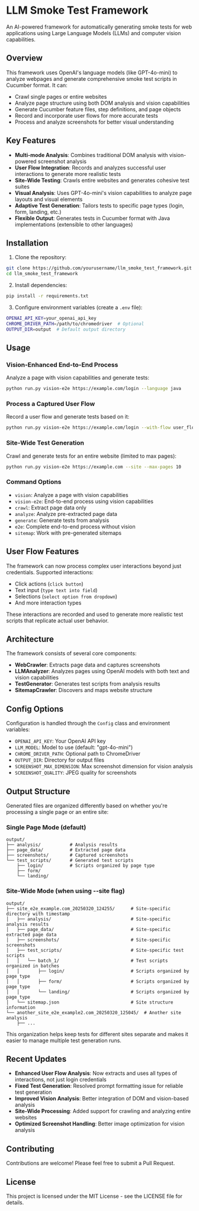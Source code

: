 # LLM Smoke Test Framework

An AI-powered framework for automatically generating smoke tests for web applications using Large Language Models (LLMs) and computer vision capabilities.

## Overview

This framework uses OpenAI's language models (like GPT-4o-mini) to analyze webpages and generate comprehensive smoke test scripts in Cucumber format. It can:

- Crawl single pages or entire websites
- Analyze page structure using both DOM analysis and vision capabilities
- Generate Cucumber feature files, step definitions, and page objects
- Record and incorporate user flows for more accurate tests
- Process and analyze screenshots for better visual understanding

## Key Features

- **Multi-mode Analysis**: Combines traditional DOM analysis with vision-powered screenshot analysis
- **User Flow Integration**: Records and analyzes successful user interactions to generate more realistic tests
- **Site-Wide Testing**: Crawls entire websites and generates cohesive test suites
- **Visual Analysis**: Uses GPT-4o-mini's vision capabilities to analyze page layouts and visual elements
- **Adaptive Test Generation**: Tailors tests to specific page types (login, form, landing, etc.)
- **Flexible Output**: Generates tests in Cucumber format with Java implementations (extensible to other languages)

## Installation

1. Clone the repository:

```bash
git clone https://github.com/yourusername/llm_smoke_test_framework.git
cd llm_smoke_test_framework
```

2. Install dependencies:

```bash
pip install -r requirements.txt
```

3. Configure environment variables (create a `.env` file):

```bash
OPENAI_API_KEY=your_openai_api_key
CHROME_DRIVER_PATH=/path/to/chromedriver  # Optional
OUTPUT_DIR=output  # Default output directory
```

## Usage

### Vision-Enhanced End-to-End Process

Analyze a page with vision capabilities and generate tests:

```bash
python run.py vision-e2e https://example.com/login --language java
```

### Process a Captured User Flow

Record a user flow and generate tests based on it:

```bash
python run.py vision-e2e https://example.com/login --with-flow user_flows/login_flow.txt
```

### Site-Wide Test Generation

Crawl and generate tests for an entire website (limited to max pages):

```bash
python run.py vision-e2e https://example.com --site --max-pages 10
```

### Command Options

- `vision`: Analyze a page with vision capabilities
- `vision-e2e`: End-to-end process using vision capabilities
- `crawl`: Extract page data only
- `analyze`: Analyze pre-extracted page data
- `generate`: Generate tests from analysis
- `e2e`: Complete end-to-end process without vision
- `sitemap`: Work with pre-generated sitemaps

## User Flow Features

The framework can now process complex user interactions beyond just credentials. Supported interactions:

- Click actions (`click button`)
- Text input (`type text into field`)
- Selections (`select option from dropdown`)
- And more interaction types

These interactions are recorded and used to generate more realistic test scripts that replicate actual user behavior.

## Architecture

The framework consists of several core components:

- **WebCrawler**: Extracts page data and captures screenshots
- **LLMAnalyzer**: Analyzes pages using OpenAI models with both text and vision capabilities
- **TestGenerator**: Generates test scripts from analysis results
- **SitemapCrawler**: Discovers and maps website structure

## Config Options

Configuration is handled through the `Config` class and environment variables:

- `OPENAI_API_KEY`: Your OpenAI API key
- `LLM_MODEL`: Model to use (default: "gpt-4o-mini")
- `CHROME_DRIVER_PATH`: Optional path to ChromeDriver
- `OUTPUT_DIR`: Directory for output files
- `SCREENSHOT_MAX_DIMENSION`: Max screenshot dimension for vision analysis
- `SCREENSHOT_QUALITY`: JPEG quality for screenshots

## Output Structure

Generated files are organized differently based on whether you're processing a single page or an entire site:

### Single Page Mode (default)

```
output/
├── analysis/           # Analysis results
├── page_data/          # Extracted page data
├── screenshots/        # Captured screenshots
└── test_scripts/       # Generated test scripts
    ├── login/          # Scripts organized by page type
    ├── form/
    └── landing/
```

### Site-Wide Mode (when using --site flag)

```
output/
├── site_e2e_example.com_20250320_124255/      # Site-specific directory with timestamp
│   ├── analysis/                              # Site-specific analysis results
│   ├── page_data/                             # Site-specific extracted page data
│   ├── screenshots/                           # Site-specific screenshots
│   ├── test_scripts/                          # Site-specific test scripts
│   │   └── batch_1/                           # Test scripts organized in batches
│   │       ├── login/                         # Scripts organized by page type
│   │       ├── form/                          # Scripts organized by page type
│   │       └── landing/                       # Scripts organized by page type
│   └── sitemap.json                           # Site structure information
└── another_site_e2e_example2.com_20250320_125045/  # Another site analysis
    ├── ...
```

This organization helps keep tests for different sites separate and makes it easier to manage multiple test generation runs.

## Recent Updates

- **Enhanced User Flow Analysis**: Now extracts and uses all types of interactions, not just login credentials
- **Fixed Test Generation**: Resolved prompt formatting issue for reliable test generation
- **Improved Vision Analysis**: Better integration of DOM and vision-based analysis
- **Site-Wide Processing**: Added support for crawling and analyzing entire websites
- **Optimized Screenshot Handling**: Better image optimization for vision analysis

## Contributing

Contributions are welcome! Please feel free to submit a Pull Request.

## License

This project is licensed under the MIT License - see the LICENSE file for details.
